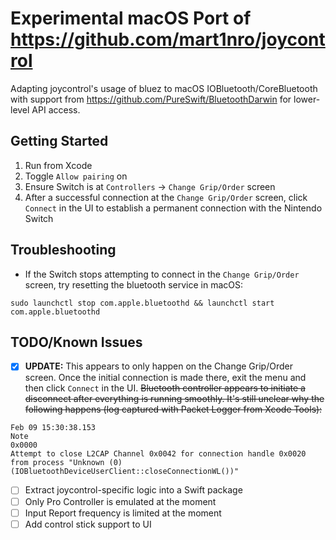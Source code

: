 # Experimental macOS Port of https://github.com/mart1nro/joycontrol

Adapting joycontrol's usage of bluez to macOS IOBluetooth/CoreBluetooth with support from https://github.com/PureSwift/BluetoothDarwin for lower-level API access.

## Getting Started

1. Run from Xcode
2. Toggle ```Allow pairing``` on
3. Ensure Switch is at ```Controllers``` -> ```Change Grip/Order``` screen
4. After a successful connection at the ```Change Grip/Order``` screen, click ```Connect``` in the UI to establish a permanent connection with the Nintendo Switch

## Troubleshooting

* If the Switch stops attempting to connect in the ```Change Grip/Order``` screen, try resetting the bluetooth service in macOS:

```
sudo launchctl stop com.apple.bluetoothd && launchctl start com.apple.bluetoothd
```

## TODO/Known Issues

- [x] __UPDATE:__ This appears to only happen on the Change Grip/Order screen. Once the initial connection is made there, exit the menu and then click ```Connect``` in the UI. ~~Bluetooth controller appears to initiate a disconnect after everything is running smoothly. It's still unclear why the following happens (log captured with Packet Logger from Xcode Tools):~~

```
Feb 09 15:30:38.153
Note
0x0000
Attempt to close L2CAP Channel 0x0042 for connection handle 0x0020 from process "Unknown (0) (IOBluetoothDeviceUserClient::closeConnectionWL())"
```

- [ ] Extract joycontrol-specific logic into a Swift package
- [ ] Only Pro Controller is emulated at the moment
- [ ] Input Report frequency is limited at the moment
- [ ] Add control stick support to UI
